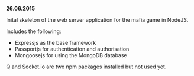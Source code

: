 **26.06.2015**

Inital skeleton of the web server application for the mafia game in NodeJS. 

Includes the following:
 - Expressjs as the base framework
 - Passportjs for authentication and authorisation
 - Mongoosejs for using the MongoDB database


 Q and Socket.io are two npm packages installed but not used yet.